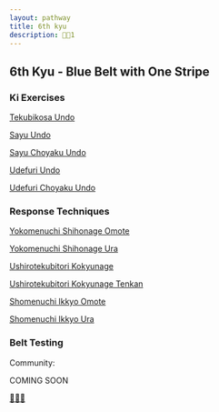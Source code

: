 ```yaml
---
layout: pathway
title: 6th kyu
description: 🥋🔵1
---
```


## 6th Kyu - Blue Belt with One Stripe

### Ki Exercises

[Tekubikosa Undo](https://www.youtube.com/watch?v=6t_QvU1AjME)

[Sayu Undo](https://www.youtube.com/watch?v=9Nuq4_2f_lk)

[Sayu Choyaku Undo](https://www.youtube.com/watch?v=eyZ4feGb4EI)

[Udefuri Undo](https://www.youtube.com/watch?v=XU9v-Rlo5jg )

[Udefuri Choyaku Undo](https://www.youtube.com/watch?v=IszX1fWqTHk)

### Response Techniques

[Yokomenuchi Shihonage Omote](https://www.youtube.com/watch?v=gBKhNFk_THA)

[Yokomenuchi Shihonage Ura](https://www.youtube.com/watch?v=lWlWkHNYo64)

[Ushirotekubitori Kokyunage](https://www.youtube.com/watch?v=XJDMpknI_bU)

[Ushirotekubitori Kokyunage Tenkan](https://www.youtube.com/watch?v=quz8SU25UKY)

[Shomenuchi Ikkyo Omote](https://www.youtube.com/watch?v=QnKTJ1E_yrk)

[Shomenuchi Ikkyo Ura](https://www.youtube.com/watch?v=tGTV5ro4wQE)

### Belt Testing

Community:

COMING SOON


[🌿🌀🎨](https://link.basil.one)
